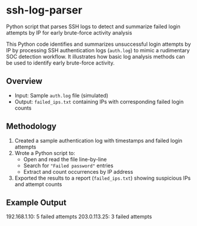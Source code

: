 # ssh-log-parser
Python script that parses SSH logs to detect and summarize failed login attempts by IP for early brute-force activity analysis

This Python code identifies and summarizes unsuccessful login attempts by IP by processing SSH authentication logs (`auth.log`) to mimic a rudimentary SOC detection workflow. It illustrates how basic log analysis methods can be used to identify early brute-force activity.

## Overview

- Input: Sample `auth.log` file (simulated)
- Output: `failed_ips.txt` containing IPs with corresponding failed login counts

## Methodology

1. Created a sample authentication log with timestamps and failed login attempts
2. Wrote a Python script to:
   - Open and read the file line-by-line
   - Search for `"Failed password"` entries
   - Extract and count occurrences by IP address
3. Exported the results to a report (`failed_ips.txt`) showing suspicious IPs and attempt counts

## Example Output

192.168.1.10: 5 failed attempts
203.0.113.25: 3 failed attempts
